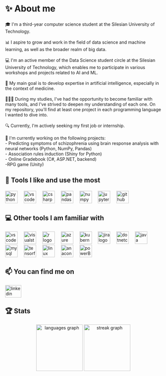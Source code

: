 <h1 align="left">✨ About me</h1>

###
<!--
 <img align="right" height="150" src="https://media.licdn.com/dms/image/D4D03AQEUf8TTFzlCkw/profile-displayphoto-shrink_800_800/0/1698347508933?e=1718236800&v=beta&t=nG4dWrTZZA3NjxQegGDkuyjjPK51wJ9QmOCx4BJi6yY"  />
-->

###

<p align="left">🎓 I'm a third-year computer science student at the Silesian University of Technology.<br><br>
  📊 I aspire to grow and work in the field of data science and machine learning, as well as the broader realm of big data.<br><br>
  💻 I'm an active member of the Data Science student circle at the Silesian University of Technology, which enables me to participate in various workshops and projects related to AI and ML.<br><br>
  🎯 My main goal is to develop expertise in artificial intelligence, especially in the context of medicine.<br><br>
  👩🏼‍💻 During my studies, I've had the opportunity to become familiar with many tools, and I've strived to deepen my understanding of each one. On my repository, you'll find at least one project in each programming language I wanted to dive into.<br><br>
  🔍 Currently, I'm actively seeking my first job or internship.<br><br>
  🚀 I'm currently working on the following projects:<br>- Predicting symptoms of schizophrenia using brain response analysis with neural networks (Python, NumPy, Pandas)<br>- Association rules induction (Shiny for Python)<br>- Online Gradebook (C#, ASP.NET, backend)<br>-RPG game (Unity)</p>

###

<h2 align="left">💙 Tools I like and use the most</h2>

###

<div align="left">
  <img src="https://cdn.jsdelivr.net/gh/devicons/devicon/icons/python/python-original.svg" height="40" alt="python logo"  />
  <img width="12" />
  <img src="https://cdn.jsdelivr.net/gh/devicons/devicon/icons/vscode/vscode-original.svg" height="40" alt="vscode logo"  />
  <img width="12" />
  <img src="https://cdn.jsdelivr.net/gh/devicons/devicon/icons/csharp/csharp-original.svg" height="40" alt="csharp logo"  />
  <img width="12" />
  <img src="https://cdn.jsdelivr.net/gh/devicons/devicon/icons/pandas/pandas-original.svg" height="40" alt="pandas logo"  />
  <img width="12" />
  <img src="https://cdn.jsdelivr.net/gh/devicons/devicon/icons/numpy/numpy-original.svg" height="40" alt="numpy logo"  />
  <img width="12" />
  <img src="https://cdn.jsdelivr.net/gh/devicons/devicon/icons/jupyter/jupyter-original.svg" height="40" alt="jupyter logo"  />
  <img width="12" />
  <img src="https://cdn.jsdelivr.net/gh/devicons/devicon/icons/github/github-original.svg" height="40" alt="github logo"  />
</div>

###

<h2 align="left">💻 Other tools I am familiar with</h2>

###

<div align="left">
  <img src="https://cdn.jsdelivr.net/gh/devicons/devicon/icons/vscode/vscode-original.svg" height="40" alt="vscode logo"  />
  <img width="12" />
  <img src="https://cdn.jsdelivr.net/gh/devicons/devicon/icons/visualstudio/visualstudio-plain.svg" height="40" alt="visualstudio logo"  />
  <img width="12" />
  <img src="https://cdn.jsdelivr.net/gh/devicons/devicon/icons/r/r-original.svg" height="40" alt="r logo"  />
  <img width="12" />
  <img src="https://cdn.jsdelivr.net/gh/devicons/devicon/icons/azure/azure-original.svg" height="40" alt="azure logo"  />
  <img width="12" />
  <img src="https://cdn.jsdelivr.net/gh/devicons/devicon/icons/kubernetes/kubernetes-plain.svg" height="40" alt="kubernetes logo"  />
  <img width="12" />
  <img src="https://cdn.jsdelivr.net/gh/devicons/devicon/icons/jira/jira-original.svg" height="40" alt="jira logo"  />
  <img width="12" />
  <img src="https://cdn.jsdelivr.net/gh/devicons/devicon/icons/dotnetcore/dotnetcore-original.svg" height="40" alt="dotnetcore logo"  />
  <img width="12" />
  <img src="https://cdn.jsdelivr.net/gh/devicons/devicon/icons/java/java-original.svg" height="40" alt="java logo"  />
  <img width="12" />
  <img src="https://cdn.jsdelivr.net/gh/devicons/devicon/icons/mysql/mysql-original.svg" height="40" alt="mysql logo"  />
  <img width="12" />
  <img src="https://cdn.jsdelivr.net/gh/devicons/devicon/icons/tensorflow/tensorflow-original.svg" height="40" alt="tensorflow logo"  />
  <img width="12" />
  <img src="https://cdn.jsdelivr.net/gh/devicons/devicon/icons/linux/linux-original.svg" height="40" alt="linux logo"  />
  <img width="12" />
  <img src="https://cdn.jsdelivr.net/gh/devicons/devicon/icons/anaconda/anaconda-original.svg" height="40" alt="anaconda logo"  />  
  <img width="12" />
  <img src="https://upload.wikimedia.org/wikipedia/commons/thumb/c/cf/New_Power_BI_Logo.svg/600px-New_Power_BI_Logo.svg.png?20210102182532" height="40" alt="powerBi logo"  />
</div>




###

<h2 align="left">📫 You can find me on</h2>

###

<div align="left">
  <a href="https://www.linkedin.com/in/agata-sobczyk-25a1b9272/" target="_blank">
    <img src="https://raw.githubusercontent.com/maurodesouza/profile-readme-generator/master/src/assets/icons/social/linkedin/default.svg" width="52" height="40" alt="linkedin logo"  />
  </a>
</div>

###

<h2 align="left">🏆 Stats</h2>

###

<div align="center">
  <img src="https://github-readme-stats.vercel.app/api/top-langs?username=agatoneq&locale=en&hide_title=false&layout=compact&card_width=320&langs_count=5&theme=aura&hide_border=false&order=2" height="150" alt="languages graph"  />
  <img src="https://streak-stats.demolab.com?user=agatoneq&locale=en&mode=weekly&theme=aura&hide_border=false&border_radius=5&order=3" height="150" alt="streak graph"  /> <br><br>
 <!--
  <a href="https://visitcount.itsvg.in">
  <img src="https://visitcount.itsvg.in/api?id=agatoneq&label=Profile%20Views&color=9&icon=5&pretty=true" />
 </a>
-->


</div>

###

<p align="left"></p>

###
